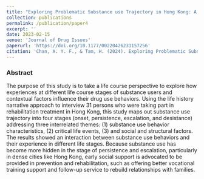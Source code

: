 ```yaml
---
title: "Exploring Problematic Substance use Trajectory in Hong Kong: A Life Course Perspective"
collection: publications
permalink: /publication/paper4
excerpt: ''
date: 2023-02-15
venue: 'Journal of Drug Issues'
paperurl: 'https://doi.org/10.1177/00220426231157256'
citation: 'Chan, A. Y. F., & Tam, H. (2024). Exploring Problematic Substance use Trajectory in Hong Kong: A Life Course Perspective. <i>Journal of Drug Issues</i>, 54(2), 167-184.'
---
```


### Abstract
The purpose of this study is to take a life course perspective to explore how experiences at different life course stages of substance users and contextual factors influence their drug use behaviors. Using the life history narrative approach to interview 31 persons who were taking part in rehabilitation treatment in Hong Kong, this study maps out substance use trajectory into four stages (onset, persistence, escalation, and desistance) addressing three interrelated themes: (1) substance use behavior characteristics, (2) critical life events, (3) and social and structural factors. The results showed an interaction between substance use behaviors and their experience in different life stages. Because substance use has become more hidden in the stage of persistence and escalation, particularly in dense cities like Hong Kong, early social support is advocated to be provided in prevention and rehabilitation, such as offering better vocational training support and follow-up service to rebuild relationships with families.

